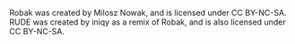 Robak was created by Milosz Nowak, and is licensed under CC BY-NC-SA.
RUDE was created by iniqy as a remix of Robak, and is also licensed under CC BY-NC-SA.